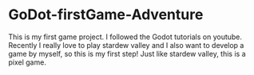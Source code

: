 # GoDot-firstGame-Adventure
This is my first game project. I followed the Godot tutorials on youtube. Recently I really love to play stardew valley and I also want to develop a game by myself, so this is my first step! Just like stardew valley, this is a pixel game.
